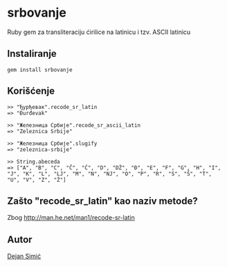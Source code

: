 srbovanje
=========

Ruby gem za transliteraciju ćirilice na latinicu i tzv. ASCII latinicu


## Instaliranje

    gem install srbovanje


## Korišćenje

    >> "Ђурђевак".recode_sr_latin
    => "Đurđevak"

    >> "Железница Србије".recode_sr_ascii_latin
    => "Zeleznica Srbije"

    >> "Железница Србије".slugify
    => "zeleznica-srbije"

    >> String.abeceda
    => ["A", "B", "C", "Č", "Ć", "D", "DŽ", "Đ", "E", "F", "G", "H", "I", "J", "K", "L", "LJ", "M", "N", "NJ", "O", "P", "R", "S", "Š", "T", "U", "V", "Z", "Ž"]

## Zašto "recode_sr_latin" kao naziv metode?

Zbog <http://man.he.net/man1/recode-sr-latin>


## Autor

[Dejan Simić](http://github.com/dejan)
